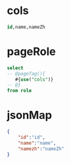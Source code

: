 cols
===
```sql
id,name,nameZh
```


pageRole
===
```sql
select
-- @pageTag(){
   #{use("cols")}
-- @}
from role
```


jsonMap
===
```json
{
    "id":"id",
    "name":"name",
    "namezh":"nameZh"
}
```